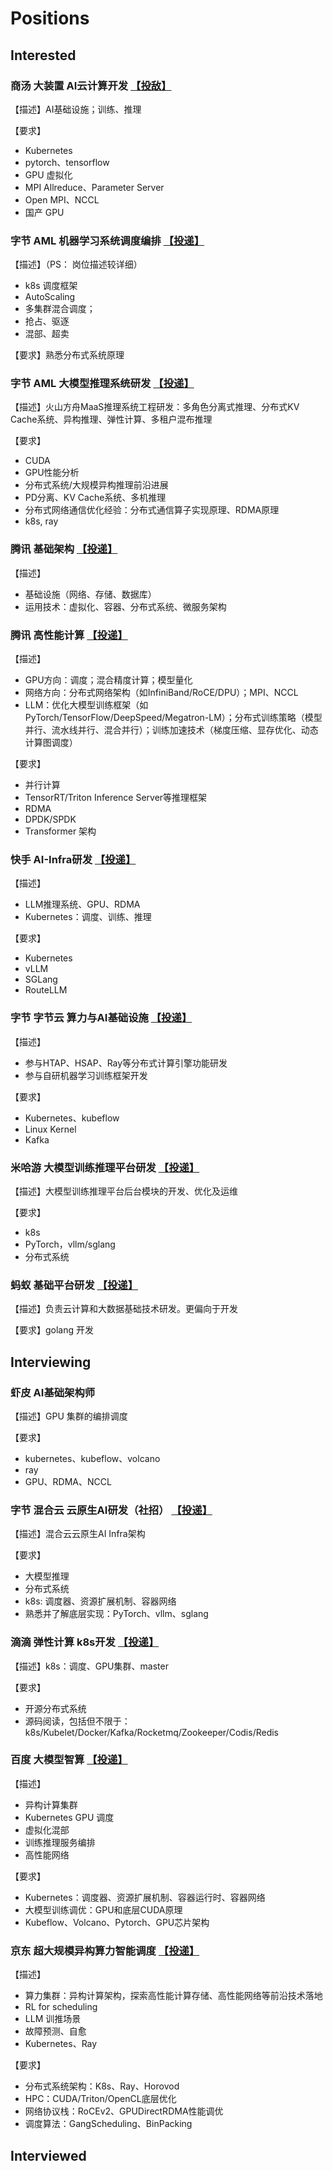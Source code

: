 # Positions

## Interested

### 商汤 大装置 AI云计算开发 [【投敌】](https://hr.sensetime.com/SU60fa3bdabef57c1023fc1cbc/pb/posDetail.html?postId=6887184e43ff2844337f9be3&postType=campus)

【描述】AI基础设施；训练、推理

【要求】
- Kubernetes
- pytorch、tensorflow
- GPU 虚拟化
- MPI Allreduce、Parameter Server
-  Open MPI、NCCL
-  国产 GPU

### 字节 AML 机器学习系统调度编排 [【投递】](https://jobs.bytedance.com/campus/position/7529810995080202514/detail)

【描述】（PS： 岗位描述较详细）

- k8s 调度框架
- AutoScaling
- 多集群混合调度；
- 抢占、驱逐
- 混部、超卖

【要求】熟悉分布式系统原理

### 字节 AML 大模型推理系统研发 [【投递】](https://jobs.bytedance.com/campus/position/7532039453444835602/detail)

【描述】火山方舟MaaS推理系统工程研发：多角色分离式推理、分布式KV Cache系统、异构推理、弹性计算、多租户混布推理

【要求】

- CUDA
- GPU性能分析
- 分布式系统/大规模异构推理前沿进展
- PD分离、KV Cache系统、多机推理
- 分布式网络通信优化经验：分布式通信算子实现原理、RDMA原理
- k8s, ray

### 腾讯 基础架构 [【投递】](https://join.qq.com/post_detail.html?postid=1150161895786041347)

【描述】
- 基础设施（网络、存储、数据库）
- 运用技术：虚拟化、容器、分布式系统、微服务架构

### 腾讯 高性能计算 [【投递】](https://join.qq.com/post_detail.html?postid=1150119855413066752)

【描述】
- GPU方向：调度；混合精度计算；模型量化
- 网络方向：分布式网络架构（如InfiniBand/RoCE/DPU）；MPI、NCCL
- LLM：优化大模型训练框架（如PyTorch/TensorFlow/DeepSpeed/Megatron-LM）；分布式训练策略（模型并行、流水线并行、混合并行）；训练加速技术（梯度压缩、显存优化、动态计算图调度）

【要求】
- 并行计算
- TensorRT/Triton Inference Server等推理框架
- RDMA
- DPDK/SPDK
- Transformer 架构

### 快手 AI-Infra研发 [【投递】](https://campus.kuaishou.cn/recruit/campus/e/#/campus/job-info/9915)


【描述】
- LLM推理系统、GPU、RDMA
- Kubernetes：调度、训练、推理

【要求】
- Kubernetes
- vLLM
- SGLang
- RouteLLM

### 字节 字节云 算力与AI基础设施 [【投递】](https://jobs.bytedance.com/campus/position/7532390972501772562/detail)

【描述】
- 参与HTAP、HSAP、Ray等分布式计算引擎功能研发
- 参与自研机器学习训练框架开发

【要求】
- Kubernetes、kubeflow
- Linux Kernel
- Kafka

### 米哈游 大模型训练推理平台研发 [【投递】](https://jobs.mihoyo.com/#/campus/position/6686)

【描述】大模型训练推理平台后台模块的开发、优化及运维

【要求】
- k8s
- PyTorch，vllm/sglang
- 分布式系统

### 蚂蚁 基础平台研发 [【投递】](https://talent.antgroup.com/campus-position?positionId=25081106194767&tid=219fddf317554951769451887eae31)

【描述】负责云计算和大数据基础技术研发。更偏向于开发

【要求】golang 开发

## Interviewing

### 虾皮 AI基础架构师

【描述】GPU 集群的编排调度

【要求】
- kubernetes、kubeflow、volcano
- ray
- GPU、RDMA、NCCL

### 字节 混合云 云原生AI研发（社招） [【投递】](https://jobs.bytedance.com/experienced/position/7475683054569441554/detail)

【描述】混合云云原生AI Infra架构

【要求】
- 大模型推理
- 分布式系统
- k8s: 调度器、资源扩展机制、容器网络
- 熟悉并了解底层实现：PyTorch、vllm、sglang

### 滴滴 弹性计算 k8s开发 [【投递】](https://campus.didiglobal.com/campus_apply/didiglobal/96064#/job/e8b56d0f-abae-440a-9868-4d1fb005e914)

【描述】k8s：调度、GPU集群、master

【要求】
- 开源分布式系统
- 源码阅读，包括但不限于：k8s/Kubelet/Docker/Kafka/Rocketmq/Zookeeper/Codis/Redis

### 百度 大模型智算 [【投递】](https://talent.baidu.com/jobs/detail/GRADUATE/43e99910-e7d7-472b-8adf-149821b8fb2a)

【描述】
- 异构计算集群
- Kubernetes GPU 调度
- 虚拟化混部
- 训练推理服务编排
- 高性能网络

【要求】
- Kubernetes：调度器、资源扩展机制、容器运行时、容器网络
- 大模型训练调优：GPU和底层CUDA原理
- Kubeflow、Volcano、Pytorch、GPU芯片架构

### 京东 超大规模异构算力智能调度 [【投递】](https://campus.jd.com/#/details?id=5993)

【描述】
- 算力集群：异构计算架构，探索高性能计算存储、高性能网络等前沿技术落地
- RL for scheduling
- LLM 训推场景
- 故障预测、自愈
- Kubernetes、Ray

【要求】
- 分布式系统架构：K8s、Ray、Horovod
- HPC：CUDA/Triton/OpenCL底层优化
- 网络协议栈：RoCEv2、GPUDirectRDMA性能调优
- 调度算法：GangScheduling、BinPacking

## Interviewed
